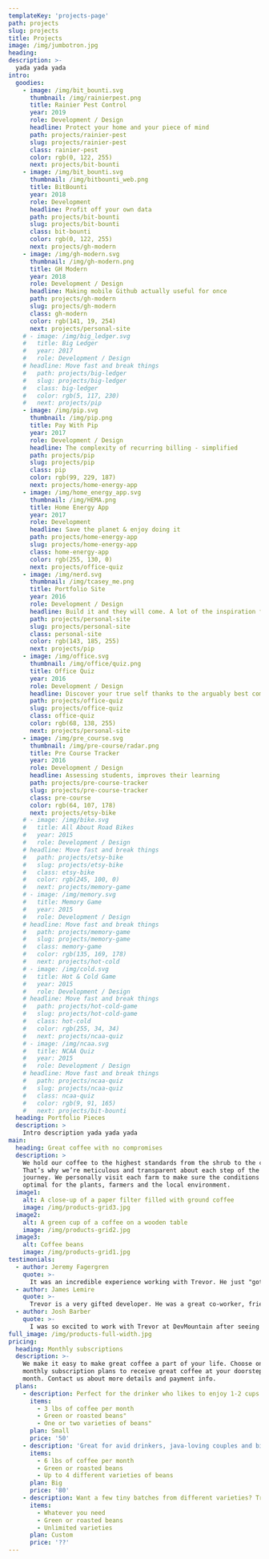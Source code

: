 ```yaml
---
templateKey: 'projects-page'
path: projects
slug: projects
title: Projects
image: /img/jumbotron.jpg
heading:
description: >-
  yada yada yada
intro:
  goodies:
    - image: /img/bit_bounti.svg
      thumbnail: /img/rainierpest.png
      title: Rainier Pest Control
      year: 2019
      role: Development / Design
      headline: Protect your home and your piece of mind
      path: projects/rainier-pest
      slug: projects/rainier-pest
      class: rainier-pest
      color: rgb(0, 122, 255)
      next: projects/bit-bounti
    - image: /img/bit_bounti.svg
      thumbnail: /img/bitbounti_web.png
      title: BitBounti
      year: 2018
      role: Development
      headline: Profit off your own data
      path: projects/bit-bounti
      slug: projects/bit-bounti
      class: bit-bounti
      color: rgb(0, 122, 255)
      next: projects/gh-modern
    - image: /img/gh-modern.svg
      thumbnail: /img/gh-modern.png
      title: GH Modern
      year: 2018
      role: Development / Design
      headline: Making mobile Github actually useful for once
      path: projects/gh-modern
      slug: projects/gh-modern
      class: gh-modern
      color: rgb(141, 19, 254)
      next: projects/personal-site
    # - image: /img/big_ledger.svg
    #   title: Big Ledger
    #   year: 2017
    #   role: Development / Design
    # headline: Move fast and break things
    #   path: projects/big-ledger
    #   slug: projects/big-ledger
    #   class: big-ledger
    #   color: rgb(5, 117, 230)
    #   next: projects/pip
    - image: /img/pip.svg
      thumbnail: /img/pip.png
      title: Pay With Pip
      year: 2017
      role: Development / Design
      headline: The complexity of recurring billing - simplified
      path: projects/pip
      slug: projects/pip
      class: pip
      color: rgb(99, 229, 187)
      next: projects/home-energy-app
    - image: /img/home_energy_app.svg
      thumbnail: /img/HEMA.png
      title: Home Energy App
      year: 2017
      role: Development
      headline: Save the planet & enjoy doing it
      path: projects/home-energy-app
      slug: projects/home-energy-app
      class: home-energy-app
      color: rgb(255, 130, 0)
      next: projects/office-quiz
    - image: /img/nerd.svg
      thumbnail: /img/tcasey_me.png
      title: Portfolio Site
      year: 2016
      role: Development / Design
      headline: Build it and they will come. A lot of the inspiration for this was from apple.com circa 2015.
      path: projects/personal-site
      slug: projects/personal-site
      class: personal-site
      color: rgb(143, 185, 255)
      next: projects/pip
    - image: /img/office.svg
      thumbnail: /img/office/quiz.png
      title: Office Quiz
      year: 2016
      role: Development / Design
      headline: Discover your true self thanks to the arguably best comedy on TV, The Office
      path: projects/office-quiz
      slug: projects/office-quiz
      class: office-quiz
      color: rgb(68, 138, 255)
      next: projects/personal-site
    - image: /img/pre_course.svg
      thumbnail: /img/pre-course/radar.png
      title: Pre Course Tracker
      year: 2016
      role: Development / Design
      headline: Assessing students, improves their learning
      path: projects/pre-course-tracker
      slug: projects/pre-course-tracker
      class: pre-course
      color: rgb(64, 107, 178)
      next: projects/etsy-bike
    # - image: /img/bike.svg
    #   title: All About Road Bikes
    #   year: 2015
    #   role: Development / Design
    # headline: Move fast and break things
    #   path: projects/etsy-bike
    #   slug: projects/etsy-bike
    #   class: etsy-bike
    #   color: rgb(245, 100, 0)
    #   next: projects/memory-game
    # - image: /img/memory.svg
    #   title: Memory Game
    #   year: 2015
    #   role: Development / Design
    # headline: Move fast and break things
    #   path: projects/memory-game
    #   slug: projects/memory-game
    #   class: memory-game
    #   color: rgb(135, 169, 178)
    #   next: projects/hot-cold
    # - image: /img/cold.svg
    #   title: Hot & Cold Game
    #   year: 2015
    #   role: Development / Design
    # headline: Move fast and break things
    #   path: projects/hot-cold-game
    #   slug: projects/hot-cold-game
    #   class: hot-cold
    #   color: rgb(255, 34, 34)
    #   next: projects/ncaa-quiz
    # - image: /img/ncaa.svg
    #   title: NCAA Quiz
    #   year: 2015
    #   role: Development / Design
    # headline: Move fast and break things
    #   path: projects/ncaa-quiz
    #   slug: projects/ncaa-quiz
    #   class: ncaa-quiz
    #   color: rgb(9, 91, 165)
    #   next: projects/bit-bounti
  heading: Portfolio Pieces
  description: >
    Intro description yada yada yada
main:
  heading: Great coffee with no compromises
  description: >
    We hold our coffee to the highest standards from the shrub to the cup.
    That’s why we’re meticulous and transparent about each step of the coffee’s
    journey. We personally visit each farm to make sure the conditions are
    optimal for the plants, farmers and the local environment.
  image1:
    alt: A close-up of a paper filter filled with ground coffee
    image: /img/products-grid3.jpg
  image2:
    alt: A green cup of a coffee on a wooden table
    image: /img/products-grid2.jpg
  image3:
    alt: Coffee beans
    image: /img/products-grid1.jpg
testimonials:
  - author: Jeremy Fagergren
    quote: >-
      It was an incredible experience working with Trevor. He just "got it". Rarely would I have to do much explanation or justification of different UX/UI requirements. He quickly understood the concepts and the bigger picture reasons. He even would offer insightful suggestions that others might not have thought of. He was wicked fast to get up to speed on our systems and code base, finding fixes and solutions that had been baffling other seasoned developers within his first week. Any team would be lucky to have Trevor in their midst.
  - author: James Lemire
    quote: >-
      Trevor is a very gifted developer. He was a great co-worker, friend, and mentor in the time we spent together at Convirza. Since my first day on the job, he helped me get up to speed rapidly and I could always rely on him to bounce ideas off of. When working together nothing stood in our way and we were very efficient as a team. I'd highly recommend Trevor for any team as he is a strong asset and has a good personality fit.
  - author: Josh Barber
    quote: >-
      I was so excited to work with Trevor at DevMountain after seeing some of his previous projects. He is incredibly skilled at all aspects of the MEAN Stack. Not only is his functionality extremely clean and consistent, but his eye for design and creativity is incredible. With his leadership ,we were able to create an incredible app that I feel will be very valuable to DevMountain and their ability to produce top notch students.
full_image: /img/products-full-width.jpg
pricing:
  heading: Monthly subscriptions
  description: >-
    We make it easy to make great coffee a part of your life. Choose one of our
    monthly subscription plans to receive great coffee at your doorstep each
    month. Contact us about more details and payment info.
  plans:
    - description: Perfect for the drinker who likes to enjoy 1-2 cups per day.
      items:
        - 3 lbs of coffee per month
        - Green or roasted beans"
        - One or two varieties of beans"
      plan: Small
      price: '50'
    - description: 'Great for avid drinkers, java-loving couples and bigger crowds'
      items:
        - 6 lbs of coffee per month
        - Green or roasted beans
        - Up to 4 different varieties of beans
      plan: Big
      price: '80'
    - description: Want a few tiny batches from different varieties? Try our custom plan
      items:
        - Whatever you need
        - Green or roasted beans
        - Unlimited varieties
      plan: Custom
      price: '??'
---
```

